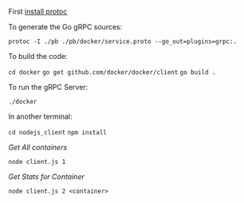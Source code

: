 First [install protoc](https://github.com/google/protobuf/blob/master/README.md)

To generate the Go gRPC sources:

`protoc -I ./pb ./pb/docker/service.proto --go_out=plugins=grpc:.`


To build the code:

`cd docker`
`go get github.com/docker/docker/client`
`go build .`

To run the gRPC Server:

`./docker`
   

In another terminal:

`cd nodejs_client`
`npm install`

*Get All containers*

`node client.js 1` 

*Get Stats for Container*

`node client.js 2 <container>`

